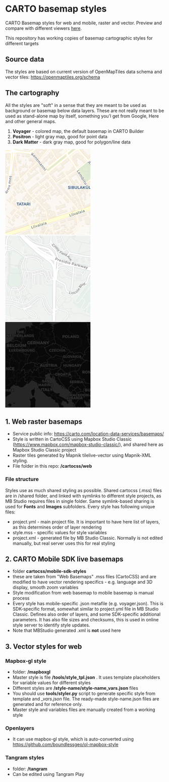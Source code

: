 # CARTO basemap styles
CARTO Basemap styles for web and mobile, raster and vector. Preview and compare with different viewers [here](https://cartodb.github.io/basemap-styles). 

This repository has working copies of basemap cartographic styles for different targets

## Source data

The styles are based on current version of OpenMapTiles data schema and vector tiles: https://openmaptiles.org/schema 

## The cartography

All the styles are "soft" in a sense that they are meant to be used as background or basemap below data layers. These are not really meant to be used as stand-alone map by itself, something you'l get from Google, Here and other general maps.

1. **Voyager** - colored map, the default basemap in CARTO Builder
2. **Positron** - light gray map, good for point data
3. **Dark Matter** - dark gray map, good for polygon/line data


<img src="/cartocss/web-styles/voyager.tm2/.thumb.png" alt = "voyager" width="270"/> <img src="/cartocss/web-styles/positron.tm2/.thumb.png" alt = "positron" width="270"/> <img src="/cartocss/web-styles/dark-matter.tm2/.thumb.png" alt = "dark-matter" width="270"/>

## 1. Web raster basemaps

* Service public info: https://carto.com/location-data-services/basemaps/
* Style is written in CartoCSS using Mapbox Studio Classic (https://www.mapbox.com/mapbox-studio-classic/), and shared here as Mapbox Studio Classic project
* Raster tiles generated by Mapnik tilelive-vector using Mapnik-XML styling. 
* File folder in this repo: **/cartocss/web**

### File structure 

Styles use as much shared styling as possible. 
Shared cartocss (.mss) files are in /shared folder, and linked with symlinks to different style projects, as MB Studio requires files in single folder. 
Same symlink-based sharing is used for **Fonts** and **Images** subfolders.
Every style has following unique files:
* project.yml - main project file. It is important to have here list of layers, as this determines order of layer rendering
* style.mss - specific values for style variables
* project.xml - generated file by MB Studio Classic. Normally is not edited manually, but real server uses this for real styling

## 2. CARTO Mobile SDK live basemaps 
* folder **cartocss/mobile-sdk-styles**
* these are taken from "Web Basemaps" .mss files (CartoCSS) and are modified to have vector rendering specifics - e.g. language and 3D display, smooth zoom variables
* Style modification from web basemap to mobile basemap is manual process
* Every style has mobile-specific .json metafile (e.g. voyager.json). This is SDK-specific format, somewhat similar to project.yml file in MB Studio Classic. Defines also order of layers, and some SDK-specific additional parameters. It has also file sizes and checksums, this is used in online style server to identify style updates.
* Note that MBStudio generated .xml is **not** used here

## 3. Vector styles for web
### Mapbox-gl style
* folder: **/mapboxgl**
* Master style is file **/tools/style_tpl.json** . It uses template placeholders for variable values for different styles
* Different styles are **/style-name/style-name_vars.json** files
* You should use **tools/styler.py** script to generate specific style from template and *_vars.json* file. The ready-made style-name.json files are generated and for reference only.
* Master style and variables files are manually created from a working style

### Openlayers
* It can use mapbox-gl style, which is auto-converted using https://github.com/boundlessgeo/ol-mapbox-style

### Tangram styles
* folder: **/tangram**
* Can be edited using Tangram Play

